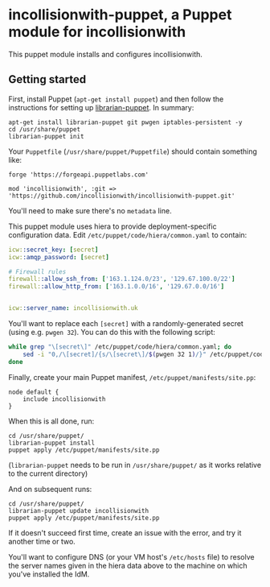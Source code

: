# incollisionwith-puppet, a Puppet module for incollisionwith

This puppet module installs and configures incollisionwith.


## Getting started

First, install Puppet (`apt-get install puppet`) and then follow the instructions for setting up
[librarian-puppet](https://github.com/voxpupuli/librarian-puppet). In summary:

```shell
apt-get install librarian-puppet git pwgen iptables-persistent -y
cd /usr/share/puppet
librarian-puppet init
```

Your `Puppetfile` (`/usr/share/puppet/Puppetfile`) should contain something like:

```
forge 'https://forgeapi.puppetlabs.com'

mod 'incollisionwith', :git => 'https://github.com/incollisionwith/incollisionwith-puppet.git'
```

You'll need to make sure there's no `metadata` line.

This puppet module uses hiera to provide deployment-specific configuration data. Edit
`/etc/puppet/code/hiera/common.yaml` to contain:

```yaml
icw::secret_key: [secret]
icw::amqp_password: [secret]

# Firewall rules
firewall::allow_ssh_from: ['163.1.124.0/23', '129.67.100.0/22']
firewall::allow_http_from: ['163.1.0.0/16', '129.67.0.0/16']


icw::server_name: incollisionwith.uk
```

You'll want to replace each `[secret]` with a randomly-generated secret (using e.g. `pwgen 32`). You can do this with the following script:

```bash
while grep "\[secret\]" /etc/puppet/code/hiera/common.yaml; do
    sed -i "0,/\[secret]/{s/\[secret\]/$(pwgen 32 1)/}" /etc/puppet/code/hiera/common.yaml ;
done
```

Finally, create your main Puppet manifest, `/etc/puppet/manifests/site.pp`:

```puppet
node default {
    include incollisionwith
}
```

When this is all done, run:

```shell
cd /usr/share/puppet/
librarian-puppet install
puppet apply /etc/puppet/manifests/site.pp
```

(`librarian-puppet` needs to be run in `/usr/share/puppet/` as it works relative to the current directory)

And on subsequent runs:

```shell
cd /usr/share/puppet/
librarian-puppet update incollisionwith
puppet apply /etc/puppet/manifests/site.pp
```

If it doesn't succeed first time, create an issue with the error, and try it another time or two.

You'll want to configure DNS (or your VM host's `/etc/hosts` file) to resolve the server names given in the hiera data
above to the machine on which you've installed the IdM.
